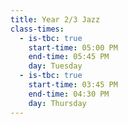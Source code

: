 ```yaml
---
title: Year 2/3 Jazz
class-times:
  - is-tbc: true
    start-time: 05:00 PM
    end-time: 05:45 PM
    day: Tuesday
  - is-tbc: true
    start-time: 03:45 PM
    end-time: 04:30 PM
    day: Thursday
---
```

